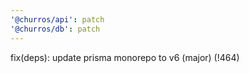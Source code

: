 ```yaml
---
'@churros/api': patch
'@churros/db': patch
---
```


fix(deps): update prisma monorepo to v6 (major) (!464)
